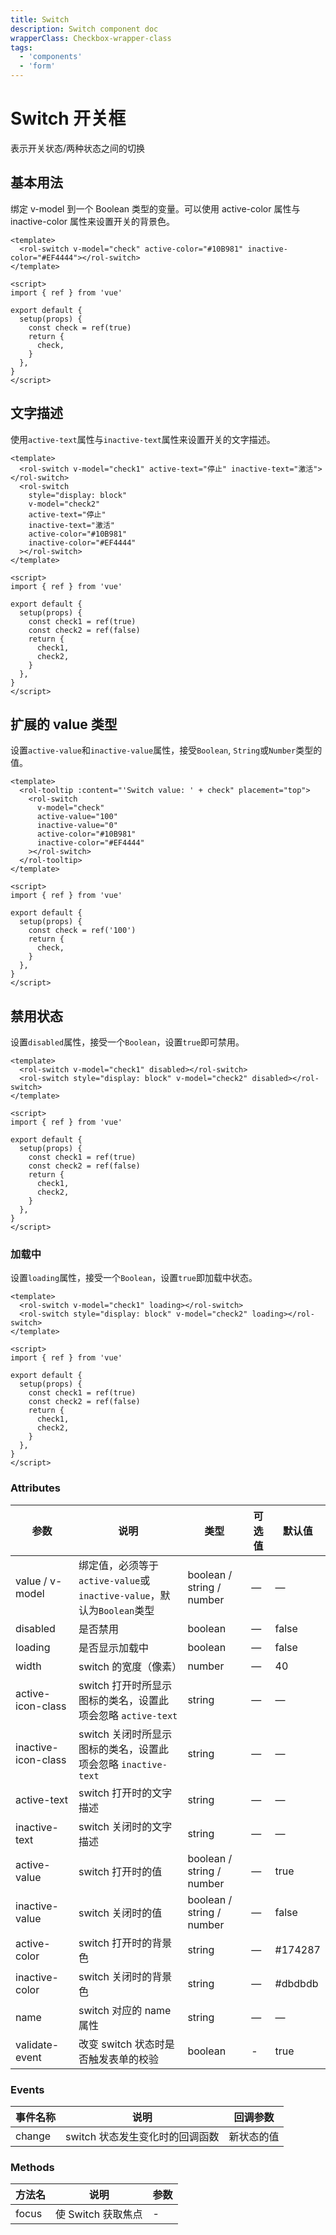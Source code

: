 ```yaml
---
title: Switch
description: Switch component doc
wrapperClass: Checkbox-wrapper-class
tags:
  - 'components'
  - 'form'
---
```


# Switch 开关框

表示开关状态/两种状态之间的切换

## 基本用法

绑定 v-model 到一个 Boolean 类型的变量。可以使用 active-color 属性与 inactive-color 属性来设置开关的背景色。

```vue demo
<template>
  <rol-switch v-model="check" active-color="#10B981" inactive-color="#EF4444"></rol-switch>
</template>

<script>
import { ref } from 'vue'

export default {
  setup(props) {
    const check = ref(true)
    return {
      check,
    }
  },
}
</script>
```

## 文字描述

使用`active-text`属性与`inactive-text`属性来设置开关的文字描述。

```vue demo
<template>
  <rol-switch v-model="check1" active-text="停止" inactive-text="激活"></rol-switch>
  <rol-switch
    style="display: block"
    v-model="check2"
    active-text="停止"
    inactive-text="激活"
    active-color="#10B981"
    inactive-color="#EF4444"
  ></rol-switch>
</template>

<script>
import { ref } from 'vue'

export default {
  setup(props) {
    const check1 = ref(true)
    const check2 = ref(false)
    return {
      check1,
      check2,
    }
  },
}
</script>
```

## 扩展的 value 类型

设置`active-value`和`inactive-value`属性，接受`Boolean`, `String`或`Number`类型的值。

```vue demo
<template>
  <rol-tooltip :content="'Switch value: ' + check" placement="top">
    <rol-switch
      v-model="check"
      active-value="100"
      inactive-value="0"
      active-color="#10B981"
      inactive-color="#EF4444"
    ></rol-switch>
  </rol-tooltip>
</template>

<script>
import { ref } from 'vue'

export default {
  setup(props) {
    const check = ref('100')
    return {
      check,
    }
  },
}
</script>
```

## 禁用状态

设置`disabled`属性，接受一个`Boolean`，设置`true`即可禁用。

```vue demo
<template>
  <rol-switch v-model="check1" disabled></rol-switch>
  <rol-switch style="display: block" v-model="check2" disabled></rol-switch>
</template>

<script>
import { ref } from 'vue'

export default {
  setup(props) {
    const check1 = ref(true)
    const check2 = ref(false)
    return {
      check1,
      check2,
    }
  },
}
</script>
```

### 加载中

设置`loading`属性，接受一个`Boolean`，设置`true`即加载中状态。

```vue demo
<template>
  <rol-switch v-model="check1" loading></rol-switch>
  <rol-switch style="display: block" v-model="check2" loading></rol-switch>
</template>

<script>
import { ref } from 'vue'

export default {
  setup(props) {
    const check1 = ref(true)
    const check2 = ref(false)
    return {
      check1,
      check2,
    }
  },
}
</script>
```

### Attributes

| 参数                | 说明                                                                  | 类型                      | 可选值 | 默认值  |
| ------------------- | --------------------------------------------------------------------- | ------------------------- | ------ | ------- |
| value / v-model     | 绑定值，必须等于`active-value`或`inactive-value`，默认为`Boolean`类型 | boolean / string / number | —      | —       |
| disabled            | 是否禁用                                                              | boolean                   | —      | false   |
| loading             | 是否显示加载中                                                        | boolean                   | —      | false   |
| width               | switch 的宽度（像素）                                                 | number                    | —      | 40      |
| active-icon-class   | switch 打开时所显示图标的类名，设置此项会忽略 `active-text`           | string                    | —      | —       |
| inactive-icon-class | switch 关闭时所显示图标的类名，设置此项会忽略 `inactive-text`         | string                    | —      | —       |
| active-text         | switch 打开时的文字描述                                               | string                    | —      | —       |
| inactive-text       | switch 关闭时的文字描述                                               | string                    | —      | —       |
| active-value        | switch 打开时的值                                                     | boolean / string / number | —      | true    |
| inactive-value      | switch 关闭时的值                                                     | boolean / string / number | —      | false   |
| active-color        | switch 打开时的背景色                                                 | string                    | —      | #174287 |
| inactive-color      | switch 关闭时的背景色                                                 | string                    | —      | #dbdbdb |
| name                | switch 对应的 name 属性                                               | string                    | —      | —       |
| validate-event      | 改变 switch 状态时是否触发表单的校验                                  | boolean                   | -      | true    |

### Events

| 事件名称 | 说明                            | 回调参数   |
| -------- | ------------------------------- | ---------- |
| change   | switch 状态发生变化时的回调函数 | 新状态的值 |

### Methods

| 方法名 | 说明               | 参数 |
| ------ | ------------------ | ---- |
| focus  | 使 Switch 获取焦点 | -    |
